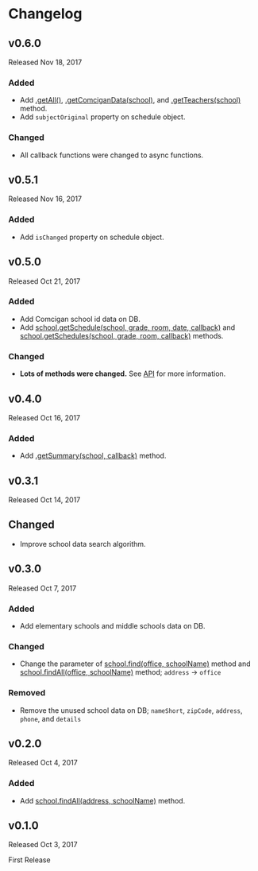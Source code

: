# Changelog

## v0.6.0

Released Nov 18, 2017

### Added

- Add [.getAll()](http://astro36.me/KoreanSchool/global.html#getAll), [.getComciganData(school)](http://astro36.me/KoreanSchool/global.html#getComciganData), and [.getTeachers(school)](http://astro36.me/KoreanSchool/global.html#getTeachers) method.
- Add `subjectOriginal` property on schedule object.

### Changed

- All callback functions were changed to async functions.

## v0.5.1

Released Nov 16, 2017

### Added

- Add `isChanged` property on schedule object.

## v0.5.0

Released Oct 21, 2017

### Added

- Add Comcigan school id data on DB.
- Add [school.getSchedule(school, grade, room, date, callback)](./API.md#schoolgetscheduleschool-grade-room-date-callback) and [school.getSchedules(school, grade, room, callback)](./API.md#schoolgetschedulesschool-grade-room-callback) methods.

### Changed

- **Lots of methods were changed.** See [API](./API.md) for more information.

## v0.4.0

Released Oct 16, 2017

### Added

- Add [.getSummary(school, callback)](./API.md#schoolschoolinfogetsummaryschool-callback) method.

## v0.3.1

Released Oct 14, 2017

## Changed

- Improve school data search algorithm.

## v0.3.0

Released Oct 7, 2017

### Added

- Add elementary schools and middle schools data on DB.

### Changed

- Change the parameter of [school.find(office, schoolName)](./API.md#schoolfindoffice-schoolname) method and [school.findAll(office, schoolName)](./API.md#schoolfindalloffice-schoolname) method; `address` -> `office`

### Removed

- Remove the unused school data on DB; `nameShort`, `zipCode`, `address`, `phone`, and `details`

## v0.2.0

Released Oct 4, 2017

### Added

- Add [school.findAll(address, schoolName)](./API.md#schoolfindalladdress-schoolname) method.

## v0.1.0

Released Oct 3, 2017

First Release
